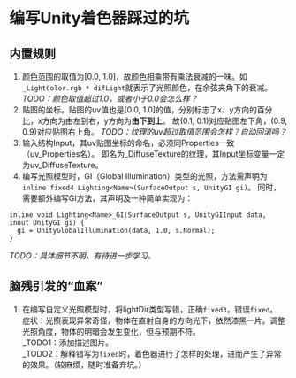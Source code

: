 # 编写Unity着色器踩过的坑

## 内置规则

1. 颜色范围的取值为[0.0, 1.0]，故颜色相乘带有乘法衰减的一味。如`_LightColor.rgb * difLight`就表示了光照颜色，在余弦夹角下的衰减。
  _TODO：颜色取值超过1.0，或者小于0.0会怎么样？_
2. 贴图的坐标。贴图的uv值也是[0.0, 1.0]的值，分别标志了x、y方向的百分比，x方向为由左到右，y方向为**由下到上**。
  故(0.1, 0.1)对应贴图左下角，(0.9, 0.9)对应贴图右上角。
  _TODO：纹理的uv超过取值范围会怎样？自动回滚吗？_
3. 输入结构Input，其uv贴图坐标的命名，必须同Properties一致（uv_Properties名）。
  即名为_DiffuseTexture的纹理，其Input坐标变量一定为uv_DiffuseTexture。
4. 编写光照模型时，GI（Global Illumination）类型的光照，方法需声明为`inline fixed4 Lighting<Name>(SurfaceOutput s, UnityGI gi)`。
  同时，需要额外编写GI方法，其声明及一种简单实现为：
  ```HLSL
  inline void Lighting<Name>_GI(SurfaceOutput s, UnityGIInput data, inout UnityGI gi) {
    gi = UnityGlobalIllumination(data, 1.0, s.Normal);
  }
  ```
  _TODO：具体细节不明，有待进一步学习。_
  
## 脑残引发的“血案”

1. 在编写自定义光照模型时，将lightDir类型写错，正确`fixed3`，错误`fixed`。  
  症状：光照表现异常奇怪，物体在直射自身的方向光下，依然漆黑一片。调整光照角度，物体的明暗会发生变化，但与预期不符。  
  _TODO1：添加描述图片。  
  _TODO2：解释错写为`fixed`时，着色器进行了怎样的处理，进而产生了异常的效果。（较麻烦，随时准备弃坑。）  
